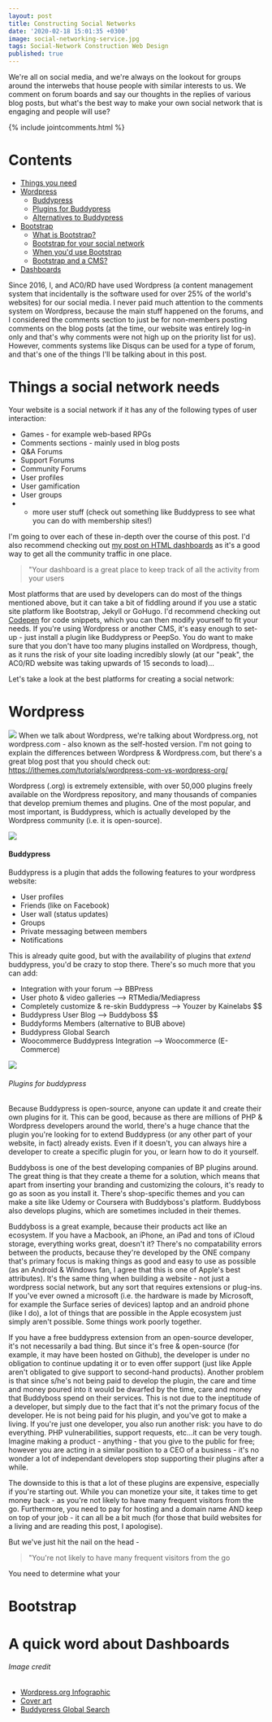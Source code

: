 ```yaml
---
layout: post
title: Constructing Social Networks
date: '2020-02-18 15:01:35 +0300'
image: social-networking-service.jpg
tags: Social-Network Construction Web Design
published: true
---
```


We're all on social media, and we're always on the lookout for groups around the interwebs that house people with similar interests to us. We comment on forum boards and say our thoughts in the replies of various blog posts, but what's the best way to make your own social network that is engaging and people will use?

{% include jointcomments.html %}

# Contents
* [Things you need](#things-a-social-network-needs)
* [Wordpress](#wordpress)
   * [Buddypress](#buddypress)
   * [Plugins for Buddypress](#plugins-for-buddypress)
   * [Alternatives to Buddypress](#alternatives-to-buddypress)
* [Bootstrap](#bootstrap)
	* [What is Bootstrap?](#what-is-bootstrap)
    * [Bootstrap for your social network](#bootstrap-for-your-social-network)
    * [When you'd use Bootstrap](#when-to-use-bootstrap)
    * [Bootstrap and a CMS?](#bootstrap-and-a-cms)
* [Dashboards](#a-quick-word-about-dashboards)

Since 2016, I, and AC0/RD have used Wordpress (a content management system that incidentally is the software used for over 25% of the world's websites) for our social media. I never paid much attention to the comments system on Wordpress, because the main stuff happened on the forums, and I considered the comments section to just be for non-members posting comments on the blog posts (at the time, our website was entirely log-in only and that's why comments were not high up on the priority list for us). However, comments systems like Disqus can be used for a type of forum, and that's one of the things I'll be talking about in this post.

# Things a social network needs
Your website is a social network if it has any of the following types of user interaction:
* Games - for example web-based RPGs
* Comments sections - mainly used in blog posts
* Q&A Forums
* Support Forums
* Community Forums
* User profiles
* User gamification
* User groups 
* + more user stuff (check out something like Buddypress to see what you can do with membership sites!)

I'm going to over each of these in-depth over the course of this post. I'd also recommend checking out [my post on HTML dashboards](https://acord-robotics.github.io/acord-robotics.github11//2020/02/23/start-the-day-with-the-right-habit/ "HTML Dashboards") as it's a good way to get all the community traffic in one place.

> "Your dashboard is a great place to keep track of all the activity from your users

Most platforms that are used by developers can do most of the things mentioned above, but it can take a bit of fiddling around if you use a static site platform like Bootstrap, Jekyll or GoHugo. I'd recommend checking out [Codepen](http://codepen.io) for code snippets, which you can then modify yourself to fit your needs. If you're using Wordpress or another CMS, it's easy enough to set-up - just install a plugin like Buddypress or PeepSo. You do want to make sure that you don't have too many plugins installed on Wordpress, though, as it runs the risk of your site loading incredibly slowly (at our "peak", the AC0/RD website was taking upwards of 15 seconds to load)...

Let's take a look at the best platforms for creating a social network:

# Wordpress
![](https://www.wpexplorer.com/wp-content/uploads/wordpress-com-vs-org-infographic.png)
When we talk about Wordpress, we're talking about Wordpress.org, not wordpress.com - also known as the self-hosted version. I'm not going to explain the differences between Wordpress & Wordpress.com, but there's a great blog post that you should check out: https://ithemes.com/tutorials/wordpress-com-vs-wordpress-org/

Wordpress (.org) is extremely extensible, with over 50,000 plugins freely available on the Wordpress repository, and many thousands of companies that develop premium themes and plugins. One of the most popular, and most important, is Buddypress, which is actually developed by the Wordpress community (i.e. it is open-source). 

![](https://socialengineindia.com/blog/wp-content/uploads/2019/01/social-networking-service.jpg)

#### Buddypress
Buddypress is a plugin that adds the following features to your wordpress website:

* User profiles
* Friends (like on Facebook)
* User wall (status updates)
* Groups
* Private messaging between members
* Notifications

This is already quite good, but with the availability of plugins that *extend* buddypress, you'd be crazy to stop there. There's so much more that you can add:

* Integration with your forum --> BBPress
* User photo & video galleries --> RTMedia/Mediapress
* Completely customize & re-skin Buddypress --> Youzer by Kainelabs $$
* Buddypress User Blog --> Buddyboss $$
* Buddyforms Members (alternative to BUB above)
* Buddypress Global Search
* Woocommerce Buddypress Integration --> Woocommerce (E-Commerce)

![](https://blog.hubspot.com/hs-fs/hubfs/Imported_Blog_Media/BuddyPress-Global-Search-2.png?width=1300&height=900&name=BuddyPress-Global-Search-2.png)

###### Plugins for buddypress

Because Buddypress is open-source, anyone can update it and create their own plugins for it. This can be good, because as there are millions of PHP & Wordpress developers around the world, there's a huge chance that the plugin you're looking for to extend Buddypress (or any other part of your website, in fact) already exists. Even if it doesn't, you can always hire a developer to create a specific plugin for you, or learn how to do it yourself.

Buddyboss is one of the best developing companies of BP plugins around. The great thing is that they create a theme for a solution, which means that apart from inserting your branding and customizing the colours, it's ready to go as soon as you install it. There's shop-specific themes and you can make a site like Udemy or Coursera with Buddyboss's platform. Buddyboss also develops plugins, which are sometimes included in their themes.

Buddyboss is a great example, because their products act like an ecosystem. If you have a Macbook, an iPhone, an iPad and tons of iCloud storage, everything works great, doesn't it? There's no compatability errors between the products, because they're developed by the ONE company that's primary focus is making things as good and easy to use as possible (as an Android & Windows fan, I agree that this is one of Apple's best attributes). It's the same thing when building a website - not just a wordpress social network, but any sort that requires extensions or plug-ins. If you've ever owned a microsoft (i.e. the hardware is made by Microsoft, for example the Surface series of devices) laptop and an android phone (like I do), a lot of things that are possible in the Apple ecosystem just simply aren't possible. Some things work poorly together.

If you have a free buddypress extension from an open-source developer, it's not necessarily a bad thing. But since it's free & open-source (for example, it may have been hosted on Github), the developer is under no obligation to continue updating it or to even offer support (just like Apple aren't obligated to give support to second-hand products). Another problem is that since s/he's not being paid to develop the plugin, the care and time and money poured into it would be dwarfed by the time, care and money that Buddyboss spend on their services. This is not due to the ineptitude of a developer, but simply due to the fact that it's not the primary focus of the developer. He is not being paid for his plugin, and you've got to make a living. If you're just one developer, you also run another risk: you have to do everything. PHP vulnerabilities, support requests, etc...it can be very tough. Imagine making a product - anything - that you give to the public for free; however you are acting in a similar position to a CEO of a business - it's no wonder a lot of independant developers stop supporting their plugins after a while.

The downside to this is that a lot of these plugins are expensive, especially if you're starting out. While you can monetize your site, it takes time to get money back - as you're not likely to have many frequent visitors from the go. Furthermore, you need to pay for hosting and a domain name AND keep on top of your job - it can all be a bit much (for those that build websites for a living and are reading this post, I apologise).

But we've just hit the nail on the head - 

> "You're not likely to have many frequent visitors from the go

You need to determine what your

# Bootstrap

# A quick word about Dashboards


###### Image credit
* [Wordpress.org Infographic](https://www.wpexplorer.com/wp-content/uploads/wordpress-com-vs-org-infographic.png)
* [Cover art](https://socialengineindia.com/blog/wp-content/uploads/2019/01/social-networking-service.jpg)
* [Buddypress Global Search](https://blog.hubspot.com/hs-fs/hubfs/Imported_Blog_Media/BuddyPress-Global-Search-2.png?width=1300&height=900&name=BuddyPress-Global-Search-2.png)


